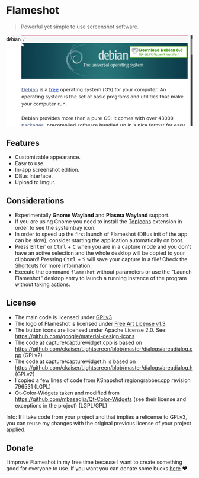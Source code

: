 # Flameshot

> Powerful yet simple to use screenshot software.

![ug](/_media/animatedUsage.gif)

## Features
- Customizable appearance.
- Easy to use.
- In-app screenshot edition.
- DBus interface.
- Upload to Imgur.

## Considerations
- Experimentally **Gnome Wayland** and **Plasma Wayland** support.
- If you are using Gnome you need to install the [TopIcons](https://extensions.gnome.org/extension/1031/topicons/) extension in order to see the systemtray icon.
- In order to speed up the first launch of Flameshot (DBus init of the app can be slow), consider starting the application automatically on boot.
- Press <kbd>Enter</kbd> or <kbd>Ctrl</kbd> + <kbd>C</kbd> when you are in a capture mode and you don't have an active selection and the whole desktop will be copied to your clipboard! Pressing <kbd>Ctrl</kbd> + <kbd>S</kbd> will save your capture in a file! Check the [Shortcuts](/key-bindings?id=keyboard-shortcuts) for more information.
- Execute the command `flameshot` without parameters or use the "Launch Flameshot" desktop entry to launch a running instance of the program without taking actions.

## License
- The main code is licensed under [GPLv3](https://github.com/lupoDharkael/flameshot/LICENSE)
- The logo of Flameshot is licensed under [Free Art License v1.3](https://github.com/lupoDharkael/flameshot/img/flameshotLogoLicense.txt)
- The button icons are licensed under Apache License 2.0. See: https://github.com/google/material-design-icons
- The code at capture/capturewidget.cpp is based on https://github.com/ckaiser/Lightscreen/blob/master/dialogs/areadialog.cpp (GPLv2)
- The code at capture/capturewidget.h is based on https://github.com/ckaiser/Lightscreen/blob/master/dialogs/areadialog.h (GPLv2)
- I copied a few lines of code from KSnapshot regiongrabber.cpp revision 796531 (LGPL)
- Qt-Color-Widgets taken and modified from https://github.com/mbasaglia/Qt-Color-Widgets (see their license and exceptions in the project) (LGPL/GPL)

Info: If I take code from your project and that implies a relicense to GPLv3, you can reuse my changes with the original previous license of your project applied.

## Donate
I improve Flameshot in my free time because I want to create something good for everyone to use. 
If you want you can donate some bucks [here](https://www.paypal.me/lupoDharkael).:heart:


